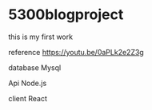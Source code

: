# 5300blogproject

this is my first work

reference
https://youtu.be/0aPLk2e2Z3g

database Mysql

Api Node.js

client React 
